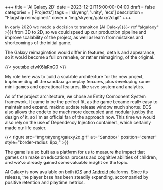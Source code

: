 +++
title = 'Al Galaxy 2D'
date = 2023-12-21T15:00:00+04:00
draft = false
categories = ['Projects']
tags = ['skyeng', 'unity', 'ecs']
description = "Flagship reimagined."
cover = 'img/skyeng/galaxy2d.gif'
+++

In early 2023 we made a decision to transition [Al Galaxy]({{< ref "algalaxy" >}}) from 3D to 2D, so we could speed up our production pipeline and improve scalability of the project, as well as learn from mistakes and shortcomings of the initial game.

The Galaxy reimagination would differ in features, details and appearance, so it would become a full on remake, or rather reimagining, of the original.

{{< youtube etwK6IaRnG0 >}}

My role here was to build a scalable architecture for the new project, implementing all the sandbox gameplay features, plus developing some mini-games and operational features, like save system and analytics.

As of the project architecture, we chose an Entity Component System framework. It came to be the perfect fit, as the game became really easy to maintain and expand, making update release window much shorter. ECS also allows the code to be much more decoupled and modular just by the design of it, so I'm an official fan of the approach now. This time we would also rely on the use of Dependency Injection containers, which certainly made our life easier.

{{< figure src="img/skyeng/galaxy2d.gif" alt="Sandbox" position="center" style="border-radius: 8px;"  >}}

The game is also built as a platform for us to measure the impact that games can make on educational process and cognitive abilities of children, and we've already gained some valuable insight on the topic.

Al Galaxy is now available on both [iOS](https://apps.apple.com/ru/app/al-galaxy/id1626464795) and [Android](https://play.google.com/store/apps/details?id=com.Skyeng.AlGalaxy&hl=en_US&pli=1) platforms. Since its release, the player base has been steadily expanding, accompanied by positive retention and playtime metrics.